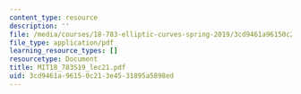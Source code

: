 ```yaml
---
content_type: resource
description: ''
file: /media/courses/18-783-elliptic-curves-spring-2019/3cd9461a96150c213e4531895a5898ed_MIT18_783S19_lec21.pdf
file_type: application/pdf
learning_resource_types: []
resourcetype: Document
title: MIT18_783S19_lec21.pdf
uid: 3cd9461a-9615-0c21-3e45-31895a5898ed
---
```

